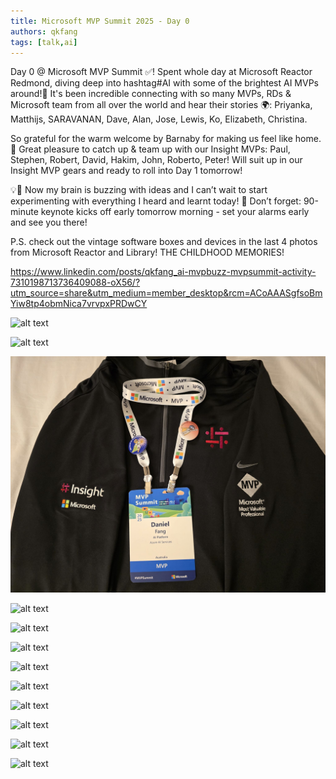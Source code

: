 ```yaml
---
title: Microsoft MVP Summit 2025 - Day 0
authors: qkfang
tags: [talk,ai]
---
```



Day 0 @ Microsoft MVP Summit ✅! Spent whole day at Microsoft Reactor Redmond, diving deep into hashtag#AI with some of the brightest AI MVPs around!🌟 It's been incredible connecting with so many MVPs, RDs & Microsoft team from all over the world and hear their stories 🌍: Priyanka, Matthijs, SARAVANAN, Dave, Alan, Jose, Lewis, Ko, Elizabeth, Christina.

So grateful for the warm welcome by Barnaby for making us feel like home. 🙌 Great pleasure to catch up & team up with our Insight MVPs: Paul, Stephen, Robert, David, Hakim, John, Roberto, Peter! Will suit up in our Insight MVP gears and ready to roll into Day 1 tomorrow!

💡🧠 Now my brain is buzzing with ideas and I can’t wait to start experimenting with everything I heard and learnt today! 🚨 Don’t forget: 90-minute keynote kicks off early tomorrow morning - set your alarms early and see you there!

P.S. check out the vintage software boxes and devices in the last 4 photos from Microsoft Reactor and Library! THE CHILDHOOD MEMORIES!



https://www.linkedin.com/posts/qkfang_ai-mvpbuzz-mvpsummit-activity-7310198713736409088-oX56/?utm_source=share&utm_medium=member_desktop&rcm=ACoAAASgfsoBmYiw8tp4obmNica7vrvpxPRDwCY

![alt text](20250324-microsoft-mvp-summit-2025-day0-1.png)

![alt text](20250324-microsoft-mvp-summit-2025-day0-2.png)

![alt text](20250324-microsoft-mvp-summit-2025-day0-3.png)

![alt text](20250324-microsoft-mvp-summit-2025-day0-4.png)

![alt text](20250324-microsoft-mvp-summit-2025-day0-5.png)

![alt text](20250324-microsoft-mvp-summit-2025-day0-6.png)

![alt text](20250324-microsoft-mvp-summit-2025-day0-7.png)

![alt text](20250324-microsoft-mvp-summit-2025-day0-8.png)

![alt text](20250324-microsoft-mvp-summit-2025-day0-9.png)

![alt text](20250324-microsoft-mvp-summit-2025-day0-10.png)

![alt text](20250324-microsoft-mvp-summit-2025-day0-11.png)

![alt text](20250324-microsoft-mvp-summit-2025-day0-12.png)





